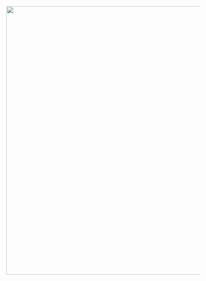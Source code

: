 <p align="center">
  <img src="https://raw.githubusercontent.com/extencil/extencil/refs/heads/main/wtf.gif" width="700"/>
</p>
